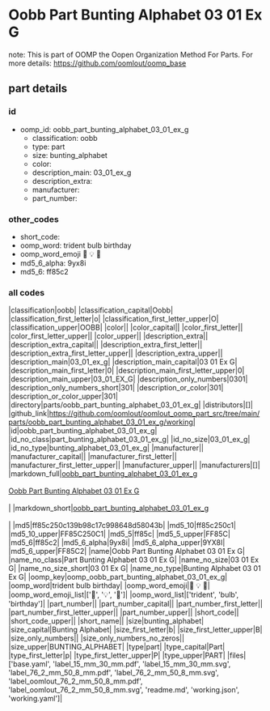 # Oobb Part Bunting Alphabet 03 01 Ex G  

note: This is part of OOMP the Oopen Organization Method For Parts. For more details: https://github.com/oomlout/oomp_base

##  part details





### id
* oomp_id: oobb_part_bunting_alphabet_03_01_ex_g
  * classification: oobb
  * type: part
  * size: bunting_alphabet
  * color: 
  * description_main: 03_01_ex_g
  * description_extra: 
  * manufacturer: 
  * part_number: 

### other_codes
* short_code: 
* oomp_word: trident bulb birthday
* oomp_word_emoji :trident: :bulb: :birthday:
* md5_6_alpha: 9yx8i
* md5_6: ff85c2

### all codes 
|classification|oobb|
|classification_capital|Oobb|
|classification_first_letter|o|
|classification_first_letter_upper|O|
|classification_upper|OOBB|
|color||
|color_capital||
|color_first_letter||
|color_first_letter_upper||
|color_upper||
|description_extra||
|description_extra_capital||
|description_extra_first_letter||
|description_extra_first_letter_upper||
|description_extra_upper||
|description_main|03_01_ex_g|
|description_main_capital|03 01 Ex G|
|description_main_first_letter|0|
|description_main_first_letter_upper|0|
|description_main_upper|03_01_EX_G|
|description_only_numbers|0301|
|description_only_numbers_short|301|
|description_or_color|301|
|description_or_color_upper|301|
|directory|parts/oobb_part_bunting_alphabet_03_01_ex_g|
|distributors|[]|
|github_link|https://github.com/oomlout/oomlout_oomp_part_src/tree/main/parts/oobb_part_bunting_alphabet_03_01_ex_g/working|
|id|oobb_part_bunting_alphabet_03_01_ex_g|
|id_no_class|part_bunting_alphabet_03_01_ex_g|
|id_no_size|03_01_ex_g|
|id_no_type|bunting_alphabet_03_01_ex_g|
|manufacturer||
|manufacturer_capital||
|manufacturer_first_letter||
|manufacturer_first_letter_upper||
|manufacturer_upper||
|manufacturers|[]|
|markdown_full|[oobb_part_bunting_alphabet_03_01_ex_g](https://github.com/oomlout/oomlout_oomp_part_src/tree/main/parts/oobb_part_bunting_alphabet_03_01_ex_g/working)<br>[](https://github.com/oomlout/oomlout_oomp_part_src/tree/main/parts/oobb_part_bunting_alphabet_03_01_ex_g/working)<br>[Oobb Part Bunting Alphabet 03 01 Ex G](https://github.com/oomlout/oomlout_oomp_part_src/tree/main/parts/oobb_part_bunting_alphabet_03_01_ex_g/working)<br><br>|
|markdown_short|[oobb_part_bunting_alphabet_03_01_ex_g](https://github.com/oomlout/oomlout_oomp_part_src/tree/main/parts/oobb_part_bunting_alphabet_03_01_ex_g/working)<br><br>|
|md5|ff85c250c139b98c17c998648d58043b|
|md5_10|ff85c250c1|
|md5_10_upper|FF85C250C1|
|md5_5|ff85c|
|md5_5_upper|FF85C|
|md5_6|ff85c2|
|md5_6_alpha|9yx8i|
|md5_6_alpha_upper|9YX8I|
|md5_6_upper|FF85C2|
|name|Oobb Part Bunting Alphabet 03 01 Ex G|
|name_no_class|Part Bunting Alphabet 03 01 Ex G|
|name_no_size|03 01 Ex G|
|name_no_size_short|03 01 Ex G|
|name_no_type|Bunting Alphabet 03 01 Ex G|
|oomp_key|oomp_oobb_part_bunting_alphabet_03_01_ex_g|
|oomp_word|trident bulb birthday|
|oomp_word_emoji|:trident: :bulb: :birthday:|
|oomp_word_emoji_list|[':trident:', ':bulb:', ':birthday:']|
|oomp_word_list|['trident', 'bulb', 'birthday']|
|part_number||
|part_number_capital||
|part_number_first_letter||
|part_number_first_letter_upper||
|part_number_upper||
|short_code||
|short_code_upper||
|short_name||
|size|bunting_alphabet|
|size_capital|Bunting Alphabet|
|size_first_letter|b|
|size_first_letter_upper|B|
|size_only_numbers||
|size_only_numbers_no_zeros||
|size_upper|BUNTING_ALPHABET|
|type|part|
|type_capital|Part|
|type_first_letter|p|
|type_first_letter_upper|P|
|type_upper|PART|
|files|['base.yaml', 'label_15_mm_30_mm.pdf', 'label_15_mm_30_mm.svg', 'label_76_2_mm_50_8_mm.pdf', 'label_76_2_mm_50_8_mm.svg', 'label_oomlout_76_2_mm_50_8_mm.pdf', 'label_oomlout_76_2_mm_50_8_mm.svg', 'readme.md', 'working.json', 'working.yaml']|
